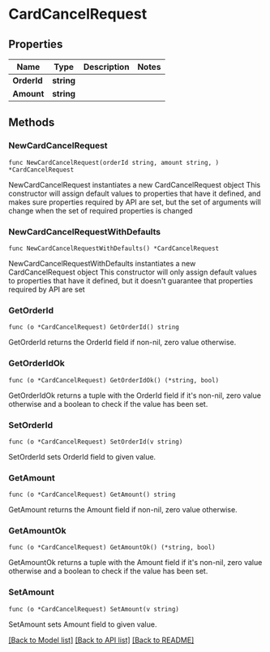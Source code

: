 # CardCancelRequest

## Properties

Name | Type | Description | Notes
------------ | ------------- | ------------- | -------------
**OrderId** | **string** |  | 
**Amount** | **string** |  | 

## Methods

### NewCardCancelRequest

`func NewCardCancelRequest(orderId string, amount string, ) *CardCancelRequest`

NewCardCancelRequest instantiates a new CardCancelRequest object
This constructor will assign default values to properties that have it defined,
and makes sure properties required by API are set, but the set of arguments
will change when the set of required properties is changed

### NewCardCancelRequestWithDefaults

`func NewCardCancelRequestWithDefaults() *CardCancelRequest`

NewCardCancelRequestWithDefaults instantiates a new CardCancelRequest object
This constructor will only assign default values to properties that have it defined,
but it doesn't guarantee that properties required by API are set

### GetOrderId

`func (o *CardCancelRequest) GetOrderId() string`

GetOrderId returns the OrderId field if non-nil, zero value otherwise.

### GetOrderIdOk

`func (o *CardCancelRequest) GetOrderIdOk() (*string, bool)`

GetOrderIdOk returns a tuple with the OrderId field if it's non-nil, zero value otherwise
and a boolean to check if the value has been set.

### SetOrderId

`func (o *CardCancelRequest) SetOrderId(v string)`

SetOrderId sets OrderId field to given value.


### GetAmount

`func (o *CardCancelRequest) GetAmount() string`

GetAmount returns the Amount field if non-nil, zero value otherwise.

### GetAmountOk

`func (o *CardCancelRequest) GetAmountOk() (*string, bool)`

GetAmountOk returns a tuple with the Amount field if it's non-nil, zero value otherwise
and a boolean to check if the value has been set.

### SetAmount

`func (o *CardCancelRequest) SetAmount(v string)`

SetAmount sets Amount field to given value.



[[Back to Model list]](../README.md#documentation-for-models) [[Back to API list]](../README.md#documentation-for-api-endpoints) [[Back to README]](../README.md)


